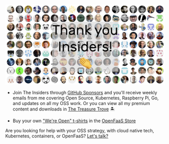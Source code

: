 <a href="https://github.com/sponsors/alexellis/"><img src="https://raw.githubusercontent.com/alexellis/alexellis/master/insiders-emoji.jpg"></a>

* Join The Insiders through [GitHub Sponsors](https://github.com/sponsors/alexellis/) and you'll receive weekly emails from me covering Open Source, Kubernetes, Raspberry Pi, Go, and updates on all my OSS work. Or you can view all my premium content and downloads in [The Treasure Trove](https://faasd.exit.openfaas.pro/function/trove/) 🏝

* Buy your own ["We're Open" t-shirts](https://store.openfaas.com/collections/t-shirts) in the [OpenFaaS Store](https://store.openfaas.com/)

Are you looking for help with your OSS strategy, with cloud native tech, Kubernetes, containers, or OpenFaaS? [Let's talk?](mailto:alex@openfaas.com)

